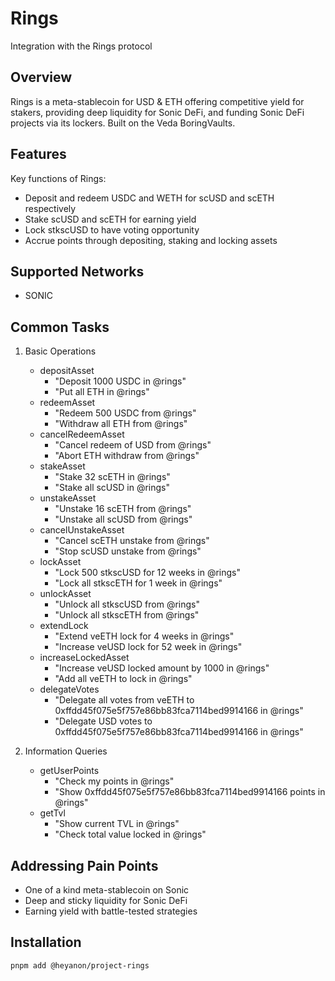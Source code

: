 # Rings

Integration with the Rings protocol


## Overview

Rings is a meta-stablecoin for USD & ETH offering competitive yield for stakers, providing deep liquidity for Sonic DeFi, and funding Sonic DeFi projects via its lockers.
Built on the Veda BoringVaults.

## Features

Key functions of Rings:
- Deposit and redeem USDC and WETH for scUSD and scETH respectively
- Stake scUSD and scETH for earning yield
- Lock stkscUSD to have voting opportunity
- Accrue points through depositing, staking and locking assets

## Supported Networks

- SONIC

## Common Tasks

1. Basic Operations
   - depositAsset
      - "Deposit 1000 USDC in @rings"
      - "Put all ETH in @rings"
   - redeemAsset
      - "Redeem 500 USDC from @rings"
      - "Withdraw all ETH from @rings"
   - cancelRedeemAsset
      - "Cancel redeem of USD from @rings"
      - "Abort ETH withdraw from @rings"
   - stakeAsset
      - "Stake 32 scETH in @rings"
      - "Stake all scUSD in @rings"
   - unstakeAsset
      - "Unstake 16 scETH from @rings"
      - "Unstake all scUSD from @rings"
   - cancelUnstakeAsset
      - "Cancel scETH unstake from @rings"
      - "Stop scUSD unstake from @rings"
   - lockAsset
      - "Lock 500 stkscUSD for 12 weeks in @rings"
      - "Lock all stkscETH for 1 week in @rings"
   - unlockAsset
      - "Unlock all stkscUSD from @rings"
      - "Unlock all stkscETH from @rings"
   - extendLock
      - "Extend veETH lock for 4 weeks in @rings"
      - "Increase veUSD lock for 52 week in @rings"
   - increaseLockedAsset
      - "Increase veUSD locked amount by 1000 in @rings"
      - "Add all veETH to lock in @rings"
   - delegateVotes
      - "Delegate all votes from veETH to 0xffdd45f075e5f757e86bb83fca7114bed9914166 in @rings"
      - "Delegate USD votes to 0xffdd45f075e5f757e86bb83fca7114bed9914166 in @rings"

2. Information Queries
   - getUserPoints
      - "Check my points in @rings"
      - "Show 0xffdd45f075e5f757e86bb83fca7114bed9914166 points in @rings"
   - getTvl
      - "Show current TVL in @rings"
      - "Check total value locked in @rings"


## Addressing Pain Points

- One of a kind meta-stablecoin on Sonic
- Deep and sticky liquidity for Sonic DeFi
- Earning yield with battle-tested strategies

## Installation

```bash
pnpm add @heyanon/project-rings
```

